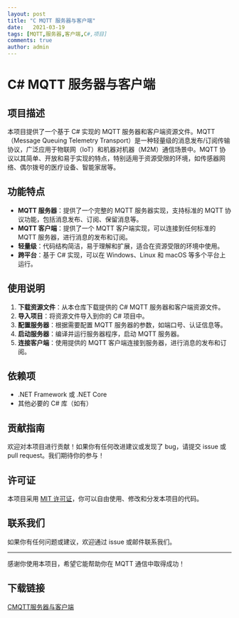 ```yaml
---
layout: post
title: "C MQTT 服务器与客户端"
date:   2021-03-19
tags: [MQTT,服务器,客户端,C#,项目]
comments: true
author: admin
---
```

# C# MQTT 服务器与客户端

## 项目描述

本项目提供了一个基于 C# 实现的 MQTT 服务器和客户端资源文件。MQTT（Message Queuing Telemetry Transport）是一种轻量级的消息发布/订阅传输协议，广泛应用于物联网（IoT）和机器对机器（M2M）通信场景中。MQTT 协议以其简单、开放和易于实现的特点，特别适用于资源受限的环境，如传感器网络、偶尔拨号的医疗设备、智能家居等。

## 功能特点

- **MQTT 服务器**：提供了一个完整的 MQTT 服务器实现，支持标准的 MQTT 协议功能，包括消息发布、订阅、保留消息等。
- **MQTT 客户端**：提供了一个 MQTT 客户端实现，可以连接到任何标准的 MQTT 服务器，进行消息的发布和订阅。
- **轻量级**：代码结构简洁，易于理解和扩展，适合在资源受限的环境中使用。
- **跨平台**：基于 C# 实现，可以在 Windows、Linux 和 macOS 等多个平台上运行。

## 使用说明

1. **下载资源文件**：从本仓库下载提供的 C# MQTT 服务器和客户端资源文件。
2. **导入项目**：将资源文件导入到你的 C# 项目中。
3. **配置服务器**：根据需要配置 MQTT 服务器的参数，如端口号、认证信息等。
4. **启动服务器**：编译并运行服务器程序，启动 MQTT 服务器。
5. **连接客户端**：使用提供的 MQTT 客户端连接到服务器，进行消息的发布和订阅。

## 依赖项

- .NET Framework 或 .NET Core
- 其他必要的 C# 库（如有）

## 贡献指南

欢迎对本项目进行贡献！如果你有任何改进建议或发现了 bug，请提交 issue 或 pull request。我们期待你的参与！

## 许可证

本项目采用 [MIT 许可证](LICENSE)，你可以自由使用、修改和分发本项目的代码。

## 联系我们

如果你有任何问题或建议，欢迎通过 issue 或邮件联系我们。

---

感谢你使用本项目，希望它能帮助你在 MQTT 通信中取得成功！

## 下载链接

[CMQTT服务器与客户端](https://pan.quark.cn/s/d2df91ab4312)